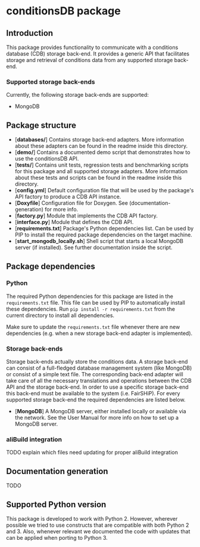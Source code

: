 # conditionsDB package

## Introduction

This package provides functionality to communicate with a conditions database (CDB) storage back-end.
It provides a generic API that facilitates storage and retrieval of conditions data from any supported
storage back-end.

### Supported storage back-ends
Currently, the following storage back-ends are supported:

* MongoDB

## Package structure

* [**databases/**] Contains storage back-end adapters. More information about these adapters can be found in the readme inside this directory.
* [**demo/**] Contains a documented demo script that demonstrates how to use the conditionsDB API.
* [**tests/**] Contains unit tests, regression tests and benchmarking scripts for this package and all supported storage adapters. More information about these tests and scripts can be found in the readme inside this directory.
* [**config.yml**] Default configuration file that will be used by the package's API factory to produce a CDB API instance.
* [**Doxyfile**] Configuration file for Doxygen. See (documentation-generation) for more info.
* [**factory.py**] Module that implements the CDB API factory.
* [**interface.py**] Module that defines the CDB API.
* [**requirements.txt**] Package's Python dependencies list. Can be used by PIP to install the required package dependencies on the target machine.
* [**start_mongodb_locally.sh**] Shell script that starts a local MongoDB server (if installed). See further documentation inside the script.

## Package dependencies
### Python
The required Python dependencies for this package are listed in the `requirements.txt` file. This file can be used by PIP to automatically install these dependencies. Run `pip install -r requirements.txt` from the current directory to install all dependencies.

Make sure to update the `requirements.txt` file whenever there are new dependencies (e.g. when a new storage back-end adapter is implemented).

### Storage back-ends
Storage back-ends actually store the conditions data. A storage back-end can consist of a full-fledged database management system (like MongoDB) or consist of a simple text file. The corresponding back-end adapter will take care of all the necessary translations and operations between the CDB API and the storage back-end. In order to use a specific storage back-end this back-end must be available to the system (i.e. FairSHiP). For every supported storage back-end the required dependencies are listed below.

* [**MongoDB**] A MongoDB server, either installed locally or available via the network. See the User Manual for more info on how to set up a MongoDB server.

### aliBuild integration
TODO explain which files need updating for proper aliBuild integration

## Documentation generation
TODO

## Supported Python version
This package is developed to work with Python 2. However, wherever possible we tried to use constructs that are compatible with both Python 2 and 3. Also, whenever relevant we documented the code with updates that can be applied when porting to Python 3.
